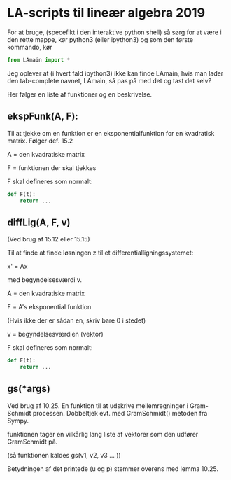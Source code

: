 LA-scripts til lineær algebra 2019
==================================

For at bruge, (specefikt i den interaktive python shell) så sørg for at være i den rette mappe, kør python3 (eller ipython3) og som den første kommando, kør 
```python
from LAmain import *
```
Jeg oplever at (i hvert fald ipython3) ikke kan finde LAmain, hvis man lader den tab-complete navnet, LAmain, så pas på med det og tast det selv?


Her følger en liste af funktioner og en beskrivelse.

## ekspFunk(A, F):

Til at tjekke om en funktion
er en eksponentialfunktion for
en kvadratisk matrix.
Følger def. 15.2

A = den kvadratiske matrix

F = funktionen der skal tjekkes

F skal defineres som normalt:

```python
def F(t):
	return ...
```

## diffLig(A, F, v)

(Ved brug af 15.12 eller 15.15)

Til at finde at finde løsningen z til 
et differentialligningssystemet:

x' = Ax

med begyndelsesværdi v.

A = den kvadratiske matrix 

F = A's eksponential funktion

(Hvis ikke der er sådan en, skriv bare 0 i stedet)

v = begyndelsesværdien (vektor)

F skal defineres som normalt:

```python
def F(t):
	return ...
```

## gs(*args)

Ved brug af 10.25.
En funktion til at udskrive mellemregninger
i Gram-Schmidt processen. Dobbeltjek evt.
med GramSchmidt() metoden fra Sympy.

funktionen tager en vilkårlig lang liste
af vektorer som den udfører GramSchmidt på.

(så funktionen kaldes gs(v1, v2, v3 ... ))

Betydningen af det printede (u og p) stemmer 
overens med lemma 10.25.

